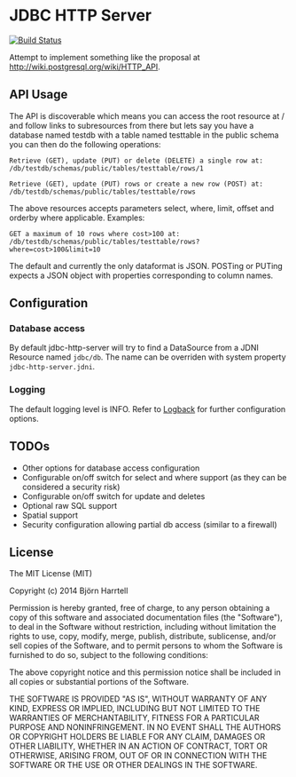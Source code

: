 # JDBC HTTP Server

[![Build Status](https://travis-ci.org/bjornharrtell/jdbc-http-server.svg)](https://travis-ci.org/bjornharrtell/jdbc-http-server)

Attempt to implement something like the proposal at http://wiki.postgresql.org/wiki/HTTP_API.

## API Usage

The API is discoverable which means you can access the root resource at /
and follow links to subresources from there but lets say you have a database
named testdb with a table named testtable in the public schema you can then 
do the following operations:

    Retrieve (GET), update (PUT) or delete (DELETE) a single row at:
    /db/testdb/schemas/public/tables/testtable/rows/1

    Retrieve (GET), update (PUT) rows or create a new row (POST) at:
    /db/testdb/schemas/public/tables/testtable/rows

The above resources accepts parameters select, where, limit, offset
and orderby where applicable. Examples:

    GET a maximum of 10 rows where cost>100 at:
    /db/testdb/schemas/public/tables/testtable/rows?where=cost>100&limit=10

The default and currently the only dataformat is JSON. POSTing or PUTing
expects a JSON object with properties corresponding to column names.

## Configuration

### Database access

By default jdbc-http-server will try to find a DataSource from a JDNI Resource named
`jdbc/db`. The name can be overriden with system property `jdbc-http-server.jdni`.

### Logging

The default logging level is INFO. Refer to [Logback](http://logback.qos.ch/) for
further configuration options.

## TODOs

* Other options for database access configuration
* Configurable on/off switch for select and where support (as they can be considered a security risk)
* Configurable on/off switch for update and deletes
* Optional raw SQL support
* Spatial support
* Security configuration allowing partial db access (similar to a firewall)

## License 

The MIT License (MIT)

Copyright (c) 2014 Björn Harrtell

Permission is hereby granted, free of charge, to any person obtaining a copy of this software and associated documentation files (the "Software"), to deal in the Software without restriction, including without limitation the rights to use, copy, modify, merge, publish, distribute, sublicense, and/or sell copies of the Software, and to permit persons to whom the Software is furnished to do so, subject to the following conditions:

The above copyright notice and this permission notice shall be included in all copies or substantial portions of the Software.

THE SOFTWARE IS PROVIDED "AS IS", WITHOUT WARRANTY OF ANY KIND, EXPRESS OR IMPLIED, INCLUDING BUT NOT LIMITED TO THE WARRANTIES OF MERCHANTABILITY, FITNESS FOR A PARTICULAR PURPOSE AND NONINFRINGEMENT. IN NO EVENT SHALL THE AUTHORS OR COPYRIGHT HOLDERS BE LIABLE FOR ANY CLAIM, DAMAGES OR OTHER LIABILITY, WHETHER IN AN ACTION OF CONTRACT, TORT OR OTHERWISE, ARISING FROM, OUT OF OR IN CONNECTION WITH THE SOFTWARE OR THE USE OR OTHER DEALINGS IN THE SOFTWARE.